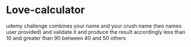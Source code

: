 # Love-calculator
udemy challenge
combines your name and your crush name (two names user provided)
and validate it and produce the result accordingly
less than 10 and greater than 90 
between 40 and 50
others
